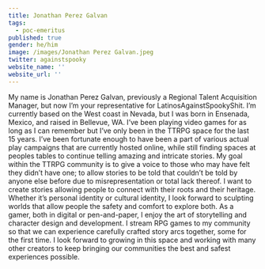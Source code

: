 ```yaml
---
title: Jonathan Perez Galvan
tags:
  - poc-emeritus
published: true
gender: he/him
image: /images/Jonathan Perez Galvan.jpeg
twitter: againstspooky
website_name: ''
website_url: ''
---
```


My name is Jonathan Perez Galvan, previously a Regional Talent Acquisition Manager, but now I’m your representative for LatinosAgainstSpookyShit. I’m currently based on the West coast in Nevada, but I was born in Ensenada, Mexico, and raised in Bellevue, WA. I’ve been playing video games for as long as I can remember but I’ve only been in the TTRPG space for the last 15 years. I’ve been fortunate enough to have been a part of various actual play campaigns that are currently hosted online, while still finding spaces at peoples tables to continue telling amazing and intricate stories. My goal within the TTRPG community is to give a voice to those who may have felt they didn’t have one; to allow stories to be told that couldn’t be told by anyone else before due to misrepresentation or total lack thereof. I want to create stories allowing people to connect with their roots and their heritage. Whether it’s personal identity or cultural identity, I look forward to sculpting worlds that allow people the safety and comfort to explore both. As a gamer, both in digital or pen-and-paper, I enjoy the art of storytelling and character design and development. I stream RPG games to my community so that we can experience carefully crafted story arcs together, some for the first time. I look forward to growing in this space and working with many other creators to keep bringing our communities the best and safest experiences possible.
